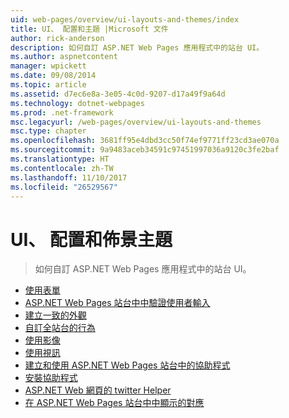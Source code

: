 ```yaml
---
uid: web-pages/overview/ui-layouts-and-themes/index
title: UI、 配置和主題 |Microsoft 文件
author: rick-anderson
description: 如何自訂 ASP.NET Web Pages 應用程式中的站台 UI。
ms.author: aspnetcontent
manager: wpickett
ms.date: 09/08/2014
ms.topic: article
ms.assetid: d7ec6e8a-3e05-4c0d-9207-d17a49f9a64d
ms.technology: dotnet-webpages
ms.prod: .net-framework
msc.legacyurl: /web-pages/overview/ui-layouts-and-themes
msc.type: chapter
ms.openlocfilehash: 3681ff95e4dbd3cc50f74ef9771ff23cd3ae070a
ms.sourcegitcommit: 9a9483aceb34591c97451997036a9120c3fe2baf
ms.translationtype: HT
ms.contentlocale: zh-TW
ms.lasthandoff: 11/10/2017
ms.locfileid: "26529567"
---
```

<a name="ui-layouts-and-themes"></a>UI、 配置和佈景主題
====================
> 如何自訂 ASP.NET Web Pages 應用程式中的站台 UI。


- [使用表單](4-working-with-forms.md)
- [ASP.NET Web Pages 站台中中驗證使用者輸入](validating-user-input-in-aspnet-web-pages-sites.md)
- [建立一致的外觀](3-creating-a-consistent-look.md)
- [自訂全站台的行為](18-customizing-site-wide-behavior.md)
- [使用影像](9-working-with-images.md)
- [使用視訊](10-working-with-video.md)
- [建立和使用 ASP.NET Web Pages 站台中的協助程式](creating-and-using-a-helper-in-an-aspnet-web-pages-site.md)
- [安裝協助程式](installing-helpers.md)
- [ASP.NET Web 網頁的 twitter Helper](twitter-helper.md)
- [在 ASP.NET Web Pages 站台中中顯示的對應](displaying-maps-in-an-aspnet-web-pages-site.md)
